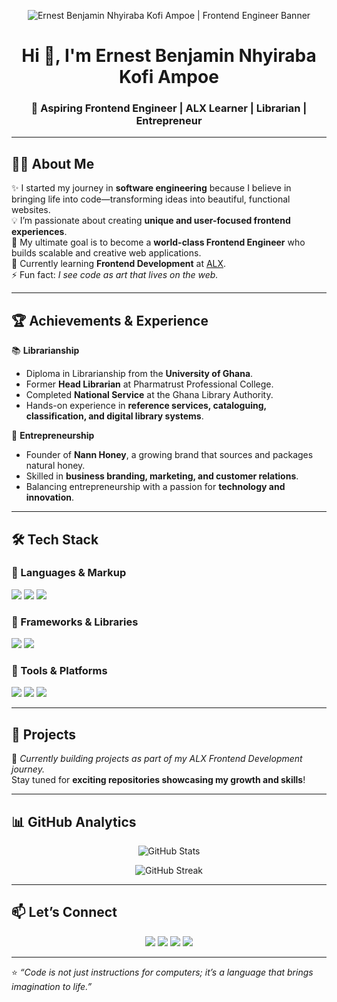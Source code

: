 <!-- Profile Banner -->
<p align="center">
  <img src="https://via.placeholder.com/1000x300.png?text=Ernest+Benjamin+Ampoe+-+Frontend+Engineer" alt="Ernest Benjamin Nhyiraba Kofi Ampoe | Frontend Engineer Banner" />
</p>

<!-- Profile Header -->
<h1 align="center">Hi 👋, I'm Ernest Benjamin Nhyiraba Kofi Ampoe</h1>
<h3 align="center">🚀 Aspiring Frontend Engineer | ALX Learner | Librarian | Entrepreneur</h3>

---

## 👨‍💻 About Me  

✨ I started my journey in **software engineering** because I believe in bringing life into code—transforming ideas into beautiful, functional websites.  
💡 I’m passionate about creating **unique and user-focused frontend experiences**.  
🎯 My ultimate goal is to become a **world-class Frontend Engineer** who builds scalable and creative web applications.  
🌱 Currently learning **Frontend Development** at [ALX](https://www.alxafrica.com/).  
⚡ Fun fact: *I see code as art that lives on the web.*  

---

## 🏆 Achievements & Experience  

📚 **Librarianship**  
- Diploma in Librarianship from the **University of Ghana**.  
- Former **Head Librarian** at Pharmatrust Professional College.  
- Completed **National Service** at the Ghana Library Authority.  
- Hands-on experience in **reference services, cataloguing, classification, and digital library systems**.  

🍯 **Entrepreneurship**  
- Founder of **Nann Honey**, a growing brand that sources and packages natural honey.  
- Skilled in **business branding, marketing, and customer relations**.  
- Balancing entrepreneurship with a passion for **technology and innovation**.  

---

## 🛠️ Tech Stack  

### 🔹 Languages & Markup  
<p>
  <img src="https://img.shields.io/badge/HTML5-E34F26?style=for-the-badge&logo=html5&logoColor=white" />
  <img src="https://img.shields.io/badge/CSS3-1572B6?style=for-the-badge&logo=css3&logoColor=white" />
  <img src="https://img.shields.io/badge/JavaScript-F7DF1E?style=for-the-badge&logo=javascript&logoColor=black" />
</p>

### 🔹 Frameworks & Libraries  
<p>
  <img src="https://img.shields.io/badge/React-20232A?style=for-the-badge&logo=react&logoColor=61DAFB" />
  <img src="https://img.shields.io/badge/TailwindCSS-38B2AC?style=for-the-badge&logo=tailwind-css&logoColor=white" />
</p>

### 🔹 Tools & Platforms  
<p>
  <img src="https://img.shields.io/badge/Git-F05032?style=for-the-badge&logo=git&logoColor=white" />
  <img src="https://img.shields.io/badge/GitHub-181717?style=for-the-badge&logo=github&logoColor=white" />
  <img src="https://img.shields.io/badge/VS%20Code-0078D4?style=for-the-badge&logo=visual-studio-code&logoColor=white" />
</p>

---

## 📂 Projects  

🚧 *Currently building projects as part of my ALX Frontend Development journey.*  
Stay tuned for **exciting repositories showcasing my growth and skills**!  

---

## 📊 GitHub Analytics  

<p align="center">
  <img src="https://github-readme-stats.vercel.app/api?username=Benjiampoe&show_icons=true&theme=tokyonight" alt="GitHub Stats" />
</p>

<p align="center">
  <img src="https://github-readme-streak-stats.herokuapp.com/?user=Benjiampoe&theme=tokyonight" alt="GitHub Streak" />
</p>

---

## 📫 Let’s Connect  

<p align="center">
  <a href="mailto:ernestbenjainampoe@gmail.com"><img src="https://img.shields.io/badge/Email-D14836?style=for-the-badge&logo=gmail&logoColor=white"/></a>
  <a href="https://www.linkedin.com/in/ernest-benjamin-ampoe-01909a325/"><img src="https://img.shields.io/badge/LinkedIn_Profile-0077B5?style=for-the-badge&logo=linkedin&logoColor=white"/></a>
  <a href="https://www.linkedin.com/in/ernest-benjamin-ampoe-01909a325/overlay/background-image/"><img src="https://img.shields.io/badge/LinkedIn_Banner-0A66C2?style=for-the-badge&logo=linkedin&logoColor=white"/></a>
  <a href="https://x.com/ernest_ampoe?t=lex4M3cPx3_1Ym4mCIDi2Q&s=09"><img src="https://img.shields.io/badge/Twitter(X)-1DA1F2?style=for-the-badge&logo=twitter&logoColor=white"/></a>
</p>

---

⭐️ *“Code is not just instructions for computers; it’s a language that brings imagination to life.”*

